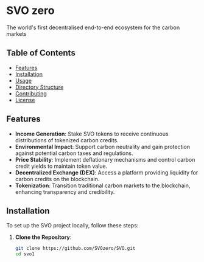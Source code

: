 # SVO zero

The world's first decentralised end-to-end ecosystem for the carbon markets

## Table of Contents

- [Features](#features)
- [Installation](#installation)
- [Usage](#usage)
- [Directory Structure](#directory-structure)
- [Contributing](#contributing)
- [License](#license)

## Features

- **Income Generation**: Stake SVO tokens to receive continuous distributions of tokenized carbon credits.
- **Environmental Impact**: Support carbon neutrality and gain protection against potential carbon taxes and regulations.
- **Price Stability**: Implement deflationary mechanisms and control carbon credit yields to maintain token value.
- **Decentralized Exchange (DEX)**: Access a platform providing liquidity for carbon credits on the blockchain.
- **Tokenization**: Transition traditional carbon markets to the blockchain, enhancing transparency and credibility.

## Installation

To set up the SVO project locally, follow these steps:

1. **Clone the Repository**:
   ```bash
   git clone https://github.com/SVOzero/SVO.git
   cd svo1
